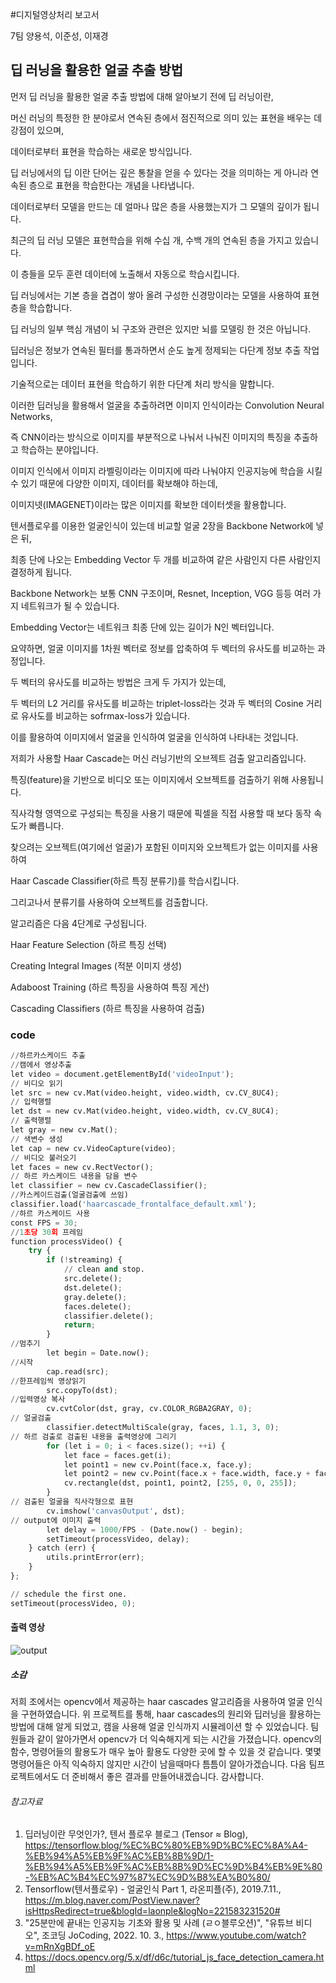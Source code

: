 #디지털영상처리 보고서

7팀 양용석, 이준성, 이재경

## 딥 러닝을 활용한 얼굴 추출 방법

먼저 딥 러닝을 활용한 얼굴 추출 방법에 대해 알아보기 전에 딥 러닝이란,

머신 러닝의 특정한 한 분야로서 연속된 층에서 점진적으로 의미 있는 표현을 배우는 데 강점이 있으며, 

데이터로부터 표현을 학습하는 새로운 방식입니다.

딥 러닝에서의 딥 이란 단어는 깊은 통찰을 얻을 수 있다는 것을 의미하는 게 아니라 연속된 층으로 표현을 학습한다는 개념을 나타냅니다. 

데이터로부터 모델을 만드는 데 얼마나 많은 층을 사용했는지가 그 모델의 깊이가 됩니다.

최근의 딥 러닝 모델은 표현학습을 위해 수십 개, 수백 개의 연속된 층을 가지고 있습니다.

이 층들을 모두 훈련 데이터에 노출해서 자동으로 학습시킵니다.

딥 러닝에서는 기본 층을 겹겹이 쌓아 올려 구성한 신경망이라는 모델을 사용하여 표현 층을 학습합니다. 

딥 러닝의 일부 핵심 개념이 뇌 구조와 관련은 있지만 뇌를 모델링 한 것은 아닙니다. 

딥러닝은 정보가 연속된 필터를 통과하면서 순도 높게 정제되는 다단계 정보 추출 작업입니다. 

기술적으로는 데이터 표현을 학습하기 위한 다단계 처리 방식을 말합니다. 

이러한 딥러닝을 활용해서 얼굴을 추출하려면 이미지 인식이라는 Convolution Neural Networks, 

즉 CNN이라는 방식으로 이미지를 부분적으로 나눠서 나눠진 이미지의 특징을 추출하고 학습하는 분야입니다.

이미지 인식에서 이미지 라벨링이라는 이미지에 따라 나눠야지 인공지능에 학습을 시킬 수 있기 때문에 다양한 이미지, 데이터를 확보해야 하는데,

이미지넷(IMAGENET)이라는 많은 이미지를 확보한 데이터셋을 활용합니다. 

텐서플로우를 이용한 얼굴인식이 있는데 비교할 얼굴 2장을 Backbone Network에 넣은 뒤,

최종 단에 나오는 Embedding Vector 두 개를 비교하여 같은 사람인지 다른 사람인지 결정하게 됩니다. 

Backbone Network는 보통 CNN 구조이며, Resnet, Inception, VGG 등등 여러 가지 네트워크가 될 수 있습니다.

Embedding Vector는 네트워크 최종 단에 있는 길이가 N인 벡터입니다. 

요약하면, 얼굴 이미지를 1차원 벡터로 정보를 압축하여 두 벡터의 유사도를 비교하는 과정입니다. 

두 벡터의 유사도를 비교하는 방법은 크게 두 가지가 있는데,

두 벡터의 L2 거리를 유사도를 비교하는 triplet-loss라는 것과 두 벡터의 Cosine 거리로 유사도를 비교하는 sofrmax-loss가 있습니다.

이를 활용하여 이미지에서 얼굴을 인식하여 얼굴을 인식하여 나타내는 것입니다.

저희가 사용할 Haar Cascade는 머신 러닝기반의  오브젝트 검출 알고리즘입니다. 

특징(feature)을 기반으로 비디오 또는 이미지에서 오브젝트를 검출하기 위해 사용됩니다. 

직사각형 영역으로 구성되는 특징을 사용기 때문에 픽셀을 직접 사용할 때 보다 동작 속도가 빠릅니다.  

찾으려는 오브젝트(여기에선 얼굴)가  포함된 이미지와 오브젝트가 없는 이미지를 사용하여

Haar Cascade Classifier(하르 특징 분류기)를 학습시킵니다. 

그리고나서 분류기를 사용하여 오브젝트를 검출합니다. 

알고리즘은 다음 4단계로 구성됩니다.

Haar Feature Selection (하르 특징 선택)

Creating  Integral Images (적분 이미지 생성)

Adaboost Training (하르 특징을 사용하여 특징 게산)

Cascading Classifiers (하르 특징을 사용하여 검출)



### code

``` python
//하르카스케이드 추출
//캠에서 영상추출
let video = document.getElementById('videoInput');
// 비디오 읽기
let src = new cv.Mat(video.height, video.width, cv.CV_8UC4);
// 입력행렬
let dst = new cv.Mat(video.height, video.width, cv.CV_8UC4);
// 출력행렬
let gray = new cv.Mat();
// 색변수 생성
let cap = new cv.VideoCapture(video);
// 비디오 불러오기
let faces = new cv.RectVector();
// 하르 카스케이드 내용을 담을 변수
let classifier = new cv.CascadeClassifier();
//카스케이드검출(얼굴검출에 쓰임)
classifier.load('haarcascade_frontalface_default.xml');
//하르 카스케이드 사용
const FPS = 30;
//1초당 30회 프레임
function processVideo() {
    try {
        if (!streaming) {
            // clean and stop.
            src.delete();
            dst.delete();
            gray.delete();
            faces.delete();
            classifier.delete();
            return;
        }
//멈추기
        let begin = Date.now();
//시작
        cap.read(src);
//한프레임씩 영상읽기
        src.copyTo(dst);
//입력영상 복사
        cv.cvtColor(dst, gray, cv.COLOR_RGBA2GRAY, 0);
// 얼굴검출
        classifier.detectMultiScale(gray, faces, 1.1, 3, 0);
// 하르 검출로 검출된 내용을 출력영상에 그리기
        for (let i = 0; i < faces.size(); ++i) {
            let face = faces.get(i);
            let point1 = new cv.Point(face.x, face.y);
            let point2 = new cv.Point(face.x + face.width, face.y + face.height);
            cv.rectangle(dst, point1, point2, [255, 0, 0, 255]);
        }
// 검출된 얼굴을 직사각형으로 표현
        cv.imshow('canvasOutput', dst);
// output에 이미지 출력
        let delay = 1000/FPS - (Date.now() - begin);
        setTimeout(processVideo, delay);
    } catch (err) {
        utils.printError(err);
    }
};

// schedule the first one.
setTimeout(processVideo, 0);

```


#### 출력 영상
![output](https://user-images.githubusercontent.com/93495684/201446315-362ab9bb-b1bb-49e1-b23f-80d0a3f0f712.gif)

##### 소감

저희 조에서는 opencv에서 제공하는 haar cascades 알고리즘을 사용하여 얼굴 인식을 구현하였습니다. 
위 프로젝트를 통해, haar cascades의 원리와 딥러닝을 활용하는 방법에 대해 알게 되었고, 
캠을 사용해 얼굴 인식까지 시뮬레이션 할 수 있었습니다.
팀원들과 같이 알아가면서 opencv가 더 익숙해지게 되는 시간을 가졌습니다. 
opencv의 함수, 명령어들의 활용도가 매우 높아 활용도 다양한 곳에 할 수 있을 것 같습니다.
몇몇 명령어들은 아직 익숙하지 않지만 시간이 남을때마다 틈틈이 알아가겠습니다.
다음 팀프로젝트에서도 더 준비해서 좋은 결과를 만들어내겠습니다. 감사합니다. 



###### 참고자료
1. 딥러닝이란 무엇인가?, 텐서 플로우 블로그 (Tensor ≈ Blog), https://tensorflow.blog/%EC%BC%80%EB%9D%BC%EC%8A%A4-%EB%94%A5%EB%9F%AC%EB%8B%9D/1-%EB%94%A5%EB%9F%AC%EB%8B%9D%EC%9D%B4%EB%9E%80-%EB%AC%B4%EC%97%87%EC%9D%B8%EA%B0%80/
2. Tensorflow(텐서플로우) - 얼굴인식 Part 1, 라온피플(주), 2019.7.11., https://m.blog.naver.com/PostView.naver?isHttpsRedirect=true&blogId=laonple&logNo=221583231520#
3. "25분만에 끝내는 인공지능 기초와 활용 및 사례 (ㄹㅇ블루오션)", "유튜브 비디오", 조코딩 JoCoding,  2022. 10. 3., https://www.youtube.com/watch?v=mRnXgBDf_oE 
4. https://docs.opencv.org/5.x/df/d6c/tutorial_js_face_detection_camera.html

